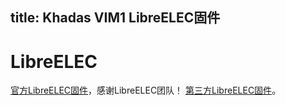 title: Khadas VIM1 LibreELEC固件
---

# LibreELEC
[官方LibreELEC固件](https://libreelec.tv/downloads_new/khadas-vim/)，感谢LibreELEC团队！
[第三方LibreELEC固件](/android/zh-cn/vim1/FirmwareThirdparty.html#LibreELEC)。
